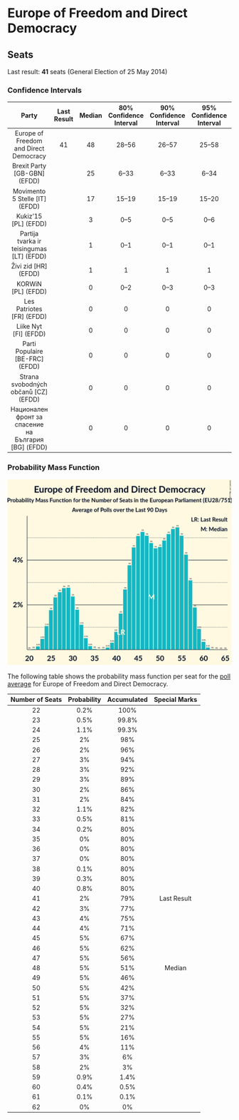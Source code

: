 # Europe of Freedom and Direct Democracy

## Seats

Last result: **41** seats (General Election of 25 May 2014)

### Confidence Intervals

| Party | Last Result | Median | 80% Confidence Interval | 90% Confidence Interval | 95% Confidence Interval | 99% Confidence Interval |
|:-----:|:-----------:|:------:|:-----------------------:|:-----------------------:|:-----------------------:|:-----------------------:|
| Europe of Freedom and Direct Democracy | 41 | 48 | 28–56 | 26–57 | 25–58 | 23–59 |
| Brexit Party [GB-GBN] (EFDD) | | 25 | 6–33 | 6–33 | 6–34 | 6–34 |
| Movimento 5 Stelle [IT] (EFDD) | | 17 | 15–19 | 15–19 | 15–20 | 14–21 |
| Kukiz’15 [PL] (EFDD) | | 3 | 0–5 | 0–5 | 0–6 | 0–6 |
| Partija tvarka ir teisingumas [LT] (EFDD) | | 1 | 0–1 | 0–1 | 0–1 | 0–1 |
| Živi zid [HR] (EFDD) | | 1 | 1 | 1 | 1 | 0–2 |
| KORWiN [PL] (EFDD) | | 0 | 0–2 | 0–3 | 0–3 | 0–3 |
| Les Patriotes [FR] (EFDD) | | 0 | 0 | 0 | 0 | 0 |
| Liike Nyt [FI] (EFDD) | | 0 | 0 | 0 | 0 | 0 |
| Parti Populaire [BE-FRC] (EFDD) | | 0 | 0 | 0 | 0 | 0 |
| Strana svobodných občanů [CZ] (EFDD) | | 0 | 0 | 0 | 0 | 0 |
| Национален фронт за спасение на България [BG] (EFDD) | | 0 | 0 | 0 | 0 | 0 |

### Probability Mass Function

![Graph with seats probability mass function not yet produced](average-2019-05-21-seats-pmf-europeoffreedomanddirectdemocracy.png "Seats Probability Mass Function")

The following table shows the probability mass function per seat for the [poll average](average-2019-05-21.html) for Europe of Freedom and Direct Democracy.

| Number of Seats | Probability | Accumulated | Special Marks |
|:---------------:|:-----------:|:-----------:|:-------------:|
| 22 | 0.2% | 100% |  |
| 23 | 0.5% | 99.8% |  |
| 24 | 1.1% | 99.3% |  |
| 25 | 2% | 98% |  |
| 26 | 2% | 96% |  |
| 27 | 3% | 94% |  |
| 28 | 3% | 92% |  |
| 29 | 3% | 89% |  |
| 30 | 2% | 86% |  |
| 31 | 2% | 84% |  |
| 32 | 1.1% | 82% |  |
| 33 | 0.5% | 81% |  |
| 34 | 0.2% | 80% |  |
| 35 | 0% | 80% |  |
| 36 | 0% | 80% |  |
| 37 | 0% | 80% |  |
| 38 | 0.1% | 80% |  |
| 39 | 0.3% | 80% |  |
| 40 | 0.8% | 80% |  |
| 41 | 2% | 79% | Last Result |
| 42 | 3% | 77% |  |
| 43 | 4% | 75% |  |
| 44 | 4% | 71% |  |
| 45 | 5% | 67% |  |
| 46 | 5% | 62% |  |
| 47 | 5% | 56% |  |
| 48 | 5% | 51% | Median |
| 49 | 5% | 46% |  |
| 50 | 5% | 42% |  |
| 51 | 5% | 37% |  |
| 52 | 5% | 32% |  |
| 53 | 5% | 27% |  |
| 54 | 5% | 21% |  |
| 55 | 5% | 16% |  |
| 56 | 4% | 11% |  |
| 57 | 3% | 6% |  |
| 58 | 2% | 3% |  |
| 59 | 0.9% | 1.4% |  |
| 60 | 0.4% | 0.5% |  |
| 61 | 0.1% | 0.1% |  |
| 62 | 0% | 0% |  |


